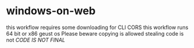 # windows-on-web
this workflow requires some downloading for CLI CORS
this workflow runs 64 bit or x86 geust os
Please beware copying is allowed stealing code is not
*CODE IS NOT FINAL*

